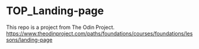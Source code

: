 # TOP_Landing-page
This repo is a project from The Odin Project.
https://www.theodinproject.com/paths/foundations/courses/foundations/lessons/landing-page
